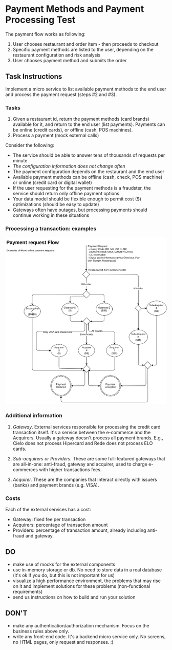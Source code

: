 Payment Methods and Payment Processing Test
=============================================

The payment flow works as following:

1. User chooses restaurant and order item - then proceeds to checkout
2. Specific payment methods are listed to the user, depending on the
   restaurant configuration and risk analysis
3. User chooses payment method and submits the order

## Task Instructions

Implement a micro service to list available payment methods to the end user and
process the payment request (steps #2 and #3).

### Tasks

1. Given a restaurant id, return the payment methods (card brands) available for
it, and return to the end user (list payments).  Payments can be online (credit
cards), or offline (cash, POS machines).
2. Process a payment (mock external calls)

Consider the following:

- The service should be able to answer tens of thousands of requests per minute
- *The configuration information does not change often*
- The payment configuration depends on the restaurant and the end user
- Available payment methods can be offline (cash, check, POS machine) or online (credit card or digital wallet)
- If the user requesting for the payment methods is a fraudster, the service
should return only offline payment options
- Your data model should be flexible enough to permit cost ($) optimizations (should be easy to update)
- Gateways often have outages, but processing payments should continue working in these situations

### Processing a transaction: examples

![Payment Flows simplified](https://github.com/ifood/ifood-backend-payment-test/blob/master/onlinePaymentTransactionFlowsV3Simplified.png)

### Additional information

1. *Gateway*. External services responsible for processing the credit card transaction itself.
It's a service between the e-commerce and the Acquirers. Usually a gateway
doesn't process all payment brands. E.g., Cielo does not process Hipercard and
Rede does not process ELO cards.

2. *Sub-acquirers or Providers.* These are some full-featured gateways that are
all-in-one: anti-fraud, gateway and acquirer, used to charge e-commerces with
higher transactions fees.

3. *Acquirer.* These are the companies that interact directly with issuers (banks) and payment brands (e.g. VISA).

### Costs

Each of the external services has a cost:
* Gateway: fixed fee per transaction
* Acquirers: percentage of transaction amount
* Providers: percentage of transaction amount, already including anti-fraud and
  gateway.

## DO
- make use of mocks for the external components
- use in-memory storage or db. No need to store data in a real database (it's ok
if you do, but this is not important for us)
- visualize a high performance environment, the problems that may rise on it and
implement solutions for these problems (non-functional requirements)
- send us instructions on how to build and run your solution

## DON'T
* make any authentication/authorization mechanism. Focus on the business rules above only.
* write any front-end code. It's a backend micro service only. No screens, no HTML pages,
only request and responses. :)
